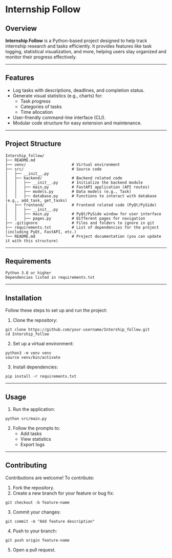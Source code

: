 # Internship Follow

## Overview
**Internship Follow** is a Python-based project designed to help track internship research and tasks efficiently. It provides features like task logging, statistical visualization, and more, helping users stay organized and monitor their progress effectively.

---

## Features
- Log tasks with descriptions, deadlines, and completion status.
- Generate visual statistics (e.g., charts) for:
  - Task progress
  - Categories of tasks
  - Time allocation
- User-friendly command-line interface (CLI).
- Modular code structure for easy extension and maintenance.

---

## Project Structure
```plaintext
Intership_follow/
├── README.md
├── venv/                    # Virtual environment
├── src/                     # Source code
│   ├── __init__.py 
│   ├── backend/             # Backend related code
│   │   ├── __init__.py      # Initialize the backend module
│   │   ├── main.py          # FastAPI application (API routes)
│   │   ├── models.py        # Data models (e.g., Task)
│   │   ├── database.py      # Functions to interact with database (e.g., add_task, get_tasks)
│   ├── frontend/            # Frontend related code (PyQt/PySide)
│   │   ├── __init__.py
│   │   ├── main.py          # PyQt/PySide window for user interface
│   │   ├── pages.py         # Different pages for navigation
├── .gitignore               # Files and folders to ignore in git
├── requirements.txt         # List of dependencies for the project (including PyQt, FastAPI, etc.)
└── README.md                # Project documentation (you can update it with this structure)

```

---

## Requirements

    Python 3.8 or higher
    Dependencies listed in requirements.txt

---

## Installation

Follow these steps to set up and run the project:

  1. Clone the repository:

    git clone https://github.com/your-username/Intership_follow.git
    cd Intership_follow

  2. Set up a virtual environment:

    python3 -m venv venv
    source venv/bin/activate

  3. Install dependencies:

    pip install -r requirements.txt

---

## Usage

  1. Run the application:

    python src/main.py

  2. Follow the prompts to:
       - Add tasks
       - View statistics
       - Export logs

---

## Contributing

Contributions are welcome! To contribute:

  1. Fork the repository.
  2. Create a new branch for your feature or bug fix:

    git checkout -b feature-name

  3. Commit your changes:

    git commit -m "Add feature description"

  4. Push to your branch:

    git push origin feature-name

  5. Open a pull request.
